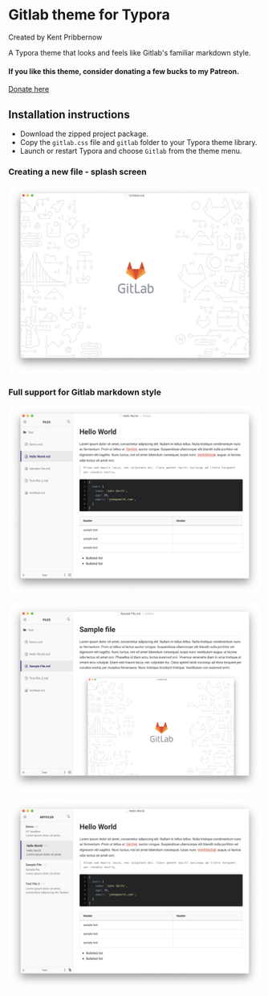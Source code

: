 # Gitlab theme for Typora
Created by Kent Pribbernow

A Typora theme that looks and feels like Gitlab's familiar markdown style.

#### If you like this theme, consider donating a few bucks to my Patreon. 
[Donate here](https://www.patreon.com/kentpribbernow)

## Installation instructions
* Download the zipped project package.
* Copy the `gitlab.css` file and `gitlab` folder to your Typora theme library.
* Launch or restart Typora and choose `Gitlab` from the theme menu.

### Creating a new file - splash screen
![Blank documemnt](demo/Screen%20Shot%202020-02-07%20at%209.06.14%20PM.png)

### Full support for Gitlab markdown style
![Gitlab markdown](demo/Screen%20Shot%202020-02-07%20at%209.10.25%20PM.png)

![Image handling](demo/Screen%20Shot%202020-02-08%20at%209.39.33%20AM.png)

![Image handling](demo/Screen%20Shot%202020-02-07%20at%209.05.17%20PM.png)




